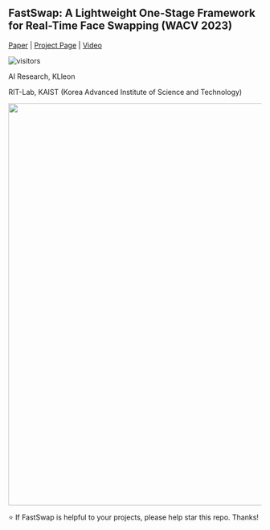 ## FastSwap: A Lightweight One-Stage Framework for Real-Time Face Swapping (WACV 2023)

[Paper](https://arxiv.org/abs/2206.11253) | [Project Page](https://shangchenzhou.com/projects/CodeFormer/) | [Video](https://youtu.be/d3VDpkXlueI)


![visitors](https://visitor-badge.laobi.icu/badge?page_id=sahngmin/fastswap)

<!-- ![visitors](https://visitor-badge.glitch.me/badge?page_id=sczhou/CodeFormer) -->

AI Research, KLleon

RIT-Lab, KAIST (Korea Advanced Institute of Science and Technology)


<img src="figs/main_network.png" width="800px"/>


:star: If FastSwap is helpful to your projects, please help star this repo. Thanks!
